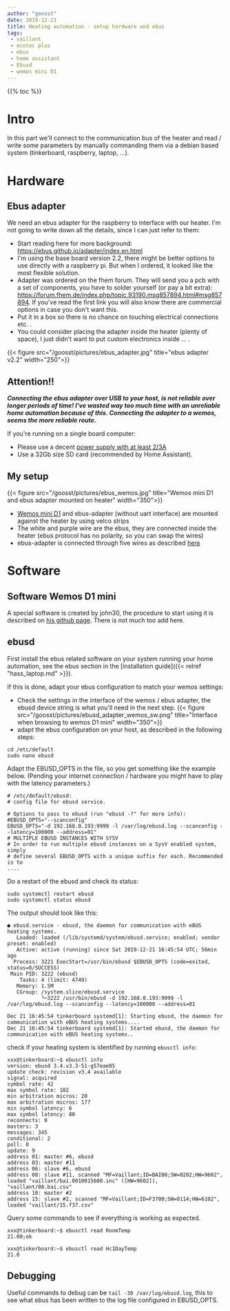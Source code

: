 ```yaml
---
author: "goosst"
date: 2019-12-21
title: Heating automation - setup hardware and ebus
tags:
 - vaillant
 - ecotec plus
 - ebus
 - home assistant
 - Ebusd
 - wemos mini D1
---
```


{{% toc %}}

# Intro
In this part we'll connect to the communication bus of the heater and read / write some parameters by manually commanding them via a debian based system (tinkerboard, raspberry, laptop, ...).


# Hardware

## Ebus adapter
We need an ebus adapter for the raspberry to interface with our heater. I'm not going to write down all the details, since I can just refer to them:

* Start reading here for more background: https://ebus.github.io/adapter/index.en.html
* I'm using the base board version 2.2, there might be better options to use directly with a raspberry pi. But when I ordered, it looked like the most flexible solution.
* Adapter was ordered on the fhem forum. They will send you a pcb with a set of components, you have to solder yourself (or pay a bit extra): https://forum.fhem.de/index.php/topic,93190.msg857894.html#msg857894. If you've read the first link you will also know there are commercial options in case you don't want this.
* Put it in a box so there is no chance on touching electrical connections etc. .
 * You could consider placing the adapter inside the heater (plenty of space), I just didn't want to put custom electronics inside ... .

{{< figure src="/goosst/pictures/ebus_adapter.jpg" title="ebus adapter v2.2" width="250">}}

## Attention!!

***Connecting the ebus adapter over USB to your host, is not reliable over longer periods of time! I've wasted way too much time with an unreliable home automation because of this. Connecting the adapter to a wemos, seems the more reliable route.***

If you're running on a single board computer:

* Please use a decent [power supply with at least 2/3A](https://www.banggood.com/DC-5V-3_0A-EU-Power-Supply-Micro-USB-Adapter-Charger-For-Raspberry-Pi-3-Model-B-p-1079928.html?p=ET150713234951201708&custlinkid=664887)
* Use a 32Gb size SD card (recommended by Home Assistant).

## My setup

{{< figure src="/goosst/pictures/ebus_wemos.jpg" title="Wemos mini D1 and ebus adapter mounted on heater" width="350">}}

* [Wemos mini D1](https://www.banggood.com/Geekcreit-D1-Mini-V3_0_0-WIFI-Internet-Of-Things-Development-Board-Based-ESP8266-4MB-p-1264245.html?p=ET150713234951201708&custlinkid=734961) and ebus-adapter (without uart interface) are mounted against the heater by using velco strips
* The white and purple wire are the ebus, they are connected inside the heater (ebus protocol has no polarity, so you can swap the wires)
* ebus-adapter is connected through five wires as described [here](https://ebus.github.io/adapter/images/wemos-wiring-v21.jpg)

# Software

## Software Wemos D1 mini

A special software is created by john30, the procedure to start using it is described on [his github page](https://github.com/john30/ebusd-esp).
There is not much too add here.

## ebusd

First install the ebus related software on your system running your home automation, see the ebus section in the [installation guide]({{< relref "hass_laptop.md" >}}).

If this is done, adapt your ebus configuration to match your wemos settings:

* Check the settings in the interface of the wemos / ebus adapter, the ebusd device string is what you'll need in the next step.
{{< figure src="/goosst/pictures/ebusd_adapter_wemos_sw.png" title="Interface when browsing to wemos D1 mini" width="350">}}
* adapt the ebus configuration on your host, as described in the following steps:
```
cd /etc/default
sudo nano ebusd
```
Adapt the EBUSD_OPTS in the file, so you get something like the example below. (Pending your internet connection / hardware you might have to play with the latency parameters.)
```
# /etc/default/ebusd:
# config file for ebusd service.

# Options to pass to ebusd (run "ebusd -?" for more info):
#EBUSD_OPTS="--scanconfig"
EBUSD_OPTS="-d 192.168.0.193:9999 -l /var/log/ebusd.log --scanconfig --latency=100000 --address=01"
# MULTIPLE EBUSD INSTANCES WITH SYSV
# In order to run multiple ebusd instances on a SysV enabled system, simply
# define several EBUSD_OPTS with a unique suffix for each. Recommended is to
....
```
Do a restart of the ebusd and check its status:
```
sudo systemctl restart ebusd
sudo systemctl status ebusd
```

The output should look like this:
```
● ebusd.service - ebusd, the daemon for communication with eBUS heating systems.
   Loaded: loaded (/lib/systemd/system/ebusd.service; enabled; vendor preset: enabled)
   Active: active (running) since Sat 2019-12-21 16:45:54 UTC; 56min ago
  Process: 3221 ExecStart=/usr/bin/ebusd $EBUSD_OPTS (code=exited, status=0/SUCCESS)
 Main PID: 3222 (ebusd)
    Tasks: 4 (limit: 4749)
   Memory: 1.5M
   CGroup: /system.slice/ebusd.service
           └─3222 /usr/bin/ebusd -d 192.168.0.193:9999 -l /var/log/ebusd.log --scanconfig --latency=100000 --address=01

Dec 21 16:45:54 tinkerboard systemd[1]: Starting ebusd, the daemon for communication with eBUS heating systems....
Dec 21 16:45:54 tinkerboard systemd[1]: Started ebusd, the daemon for communication with eBUS heating systems..
```
check if your heating system is identified by running `ebusctl info`:
```
xxx@tinkerboard:~$ ebusctl info
version: ebusd 3.4.v3.3-51-g57eae05
update check: revision v3.4 available
signal: acquired
symbol rate: 42
max symbol rate: 102
min arbitration micros: 20
max arbitration micros: 177
min symbol latency: 6
max symbol latency: 80
reconnects: 0
masters: 3
messages: 345
conditional: 2
poll: 0
update: 9
address 01: master #6, ebusd
address 03: master #11
address 06: slave #6, ebusd
address 08: slave #11, scanned "MF=Vaillant;ID=BAI00;SW=0202;HW=9602", loaded "vaillant/bai.0010015600.inc" ([HW=9602]), "vaillant/08.bai.csv"
address 10: master #2
address 15: slave #2, scanned "MF=Vaillant;ID=F3700;SW=0114;HW=6102", loaded "vaillant/15.f37.csv"
```

Query some commands to see if everything is working as expected.

```
xxx@tinkerboard:~$ ebusctl read RoomTemp
21.00;ok

xxx@tinkerboard:~$ ebusctl read Hc1DayTemp
21.0
```

## Debugging

Useful commands to debug can be `tail -30 /var/log/ebusd.log`, this to see what ebus has been written to the log file configured in EBUSD_OPTS.
